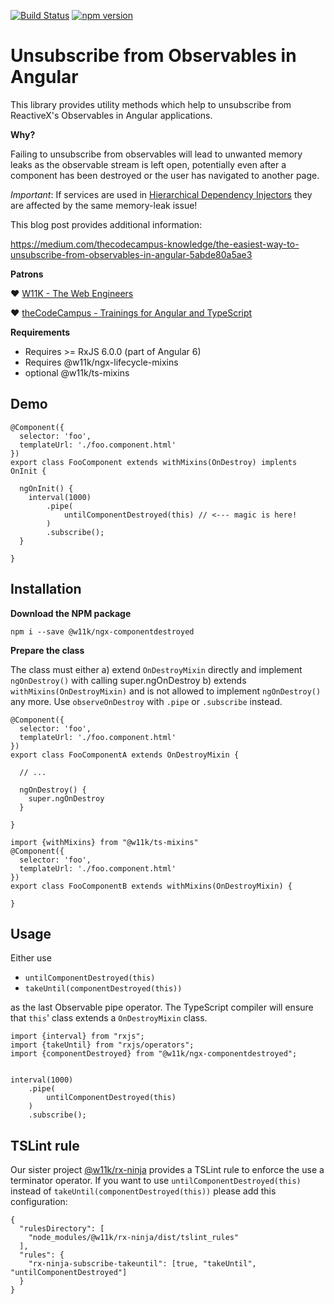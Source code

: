 
[![Build Status](https://travis-ci.org/w11k/ngx-componentdestroyed.svg?branch=master)](https://travis-ci.org/w11k/ngx-componentdestroyed)
[![npm version](https://badge.fury.io/js/%40w11k%2Fngx-componentdestroyed.svg)](https://badge.fury.io/js/%40w11k%2Fngx-componentdestroyed)

# Unsubscribe from Observables in Angular

This library provides utility methods which help to unsubscribe from ReactiveX's Observables in Angular applications.

**Why?**

Failing to unsubscribe from observables will lead to unwanted memory leaks as the observable stream is left open, potentially even after a component has been destroyed or the user has navigated to another page.

*Important*: If services are used in [Hierarchical Dependency Injectors](https://angular.io/guide/hierarchical-dependency-injection#hierarchical-dependency-injectors) they are affected by the same memory-leak issue!

This blog post provides additional information:

https://medium.com/thecodecampus-knowledge/the-easiest-way-to-unsubscribe-from-observables-in-angular-5abde80a5ae3

**Patrons**

❤️ [W11K - The Web Engineers](https://www.w11k.de/)

❤️ [theCodeCampus - Trainings for Angular and TypeScript](https://www.thecodecampus.de/)

**Requirements**

- Requires >= RxJS 6.0.0 (part of Angular 6)
- Requires @w11k/ngx-lifecycle-mixins
- optional @w11k/ts-mixins

## Demo

```
@Component({
  selector: 'foo',
  templateUrl: './foo.component.html'
})
export class FooComponent extends withMixins(OnDestroy) implents OnInit {

  ngOnInit() {
    interval(1000)
        .pipe(
            untilComponentDestroyed(this) // <--- magic is here!
        )
        .subscribe();
  }

}
```

## Installation

**Download the NPM package**

```
npm i --save @w11k/ngx-componentdestroyed
```

**Prepare the class**

The class must either
  a) extend `OnDestroyMixin` directly and implement `ngOnDestroy()` with calling super.ngOnDestroy
  b) extends `withMixins(OnDestroyMixin)` and is not allowed to implement `ngOnDestroy()` any more.
     Use `observeOnDestroy` with `.pipe` or `.subscribe` instead.

```
@Component({
  selector: 'foo',
  templateUrl: './foo.component.html'
})
export class FooComponentA extends OnDestroyMixin {

  // ...

  ngOnDestroy() {
    super.ngOnDestroy
  }
  
}

import {withMixins} from "@w11k/ts-mixins"
@Component({
  selector: 'foo',
  templateUrl: './foo.component.html'
})
export class FooComponentB extends withMixins(OnDestroyMixin) {

}
```

## Usage

Either use

- `untilComponentDestroyed(this)`
- `takeUntil(componentDestroyed(this))`
 
as the last Observable pipe operator. The TypeScript compiler will ensure that `this`' class extends a `OnDestroyMixin` class.

```
import {interval} from "rxjs";
import {takeUntil} from "rxjs/operators";
import {componentDestroyed} from "@w11k/ngx-componentdestroyed";


interval(1000)
    .pipe(
        untilComponentDestroyed(this)
    )
    .subscribe();
```

## TSLint rule

Our sister project [@w11k/rx-ninja](https://github.com/w11k/rx-ninja) provides a TSLint rule to enforce the use a terminator operator. If you want to use `untilComponentDestroyed(this)` instead of `takeUntil(componentDestroyed(this))` please add this configuration:

```
{
  "rulesDirectory": [
    "node_modules/@w11k/rx-ninja/dist/tslint_rules"
  ],
  "rules": {
    "rx-ninja-subscribe-takeuntil": [true, "takeUntil", "untilComponentDestroyed"]
  }
}
```
